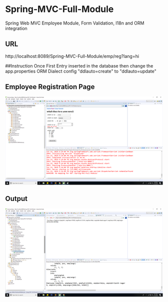 # Spring-MVC-Full-Module
Spring Web MVC Employee Module, Form Validation, I18n and ORM integration

## URL
http://localhost:8089/Spring-MVC-Full-Module/emp/reg?lang=hi

##Instruction
Once First Entry inserted in the database then change the app.properties ORM Dialect config "ddlauto=create" to "ddlauto=update"

## Employee Registration Page
![Snap](https://github.com/yogendrajava86/Spring-MVC-Full-Module/blob/master/SpringWebMVCFullModule-UI.png)

## Output 
![Snap](https://github.com/yogendrajava86/Spring-MVC-Full-Module/blob/master/SpringWebMVCFullModule.png)
